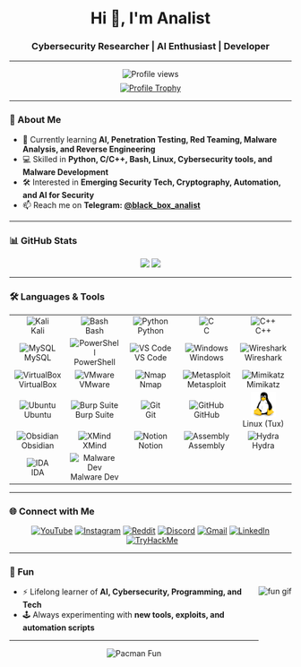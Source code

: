 <h1 align="center">Hi 👋, I'm Analist</h1>
<h3 align="center">Cybersecurity Researcher | AI Enthusiast | Developer</h3>

---

<div align="center">
  <!-- Profile views -->
  <img src="https://komarev.com/ghpvc/?username=ai4analist&color=blue&style=flat" alt="Profile views" />

  <!-- Profile Trophy -->
  <a href="https://github.com/ai4analist" style="display:block; margin-top:8px;">
    <img src="https://github-profile-trophy.vercel.app/?username=ai4analist&theme=dracula" alt="Profile Trophy" />
  </a>
</div>

---

### 🔭 About Me
- 🌱 Currently learning **AI, Penetration Testing, Red Teaming, Malware Analysis, and Reverse Engineering**  
- 💻 Skilled in **Python, C/C++, Bash, Linux, Cybersecurity tools, and Malware Development**  
- 🛠️ Interested in **Emerging Security Tech, Cryptography, Automation, and AI for Security**  
- 📫 Reach me on **Telegram: [@black_box_analist](https://t.me/black_box_analist)**

---

### 📊 GitHub Stats
<div align="center">
  <img src="https://github-readme-stats.vercel.app/api?username=ai4analist&show_icons=true&include_all_commits=true&count_private=true&theme=dracula" height="150" />
  <img src="https://github-readme-stats.vercel.app/api/top-langs/?username=ai4analist&layout=compact&langs_count=6&theme=dracula" height="150" />
</div>

---

### 🛠️ Languages & Tools

<!-- Languages & Tools — ONLY requested items -->
<p align="center">
<table align="center">
  <tbody>

  <!-- Row 1 -->
  <tr>
    <td align="center" width="90">
      <img src="https://skillicons.dev/icons?i=kali" alt="Kali" width="55" height="55" />
      <br>Kali
    </td>
    <td align="center" width="90">
      <img src="https://skillicons.dev/icons?i=bash" alt="Bash" width="55" height="55" />
      <br>Bash
    </td>
    <td align="center" width="90">
      <img src="https://techstack-generator.vercel.app/python-icon.svg" alt="Python" width="55" height="55" />
      <br>Python
    </td>
    <td align="center" width="90">
      <img src="https://techstack-generator.vercel.app/c-icon.svg" alt="C" width="55" height="55" />
      <br>C
    </td>
    <td align="center" width="90">
      <img src="https://techstack-generator.vercel.app/cpp-icon.svg" alt="C++" width="55" height="55" />
      <br>C++
    </td>
  </tr>

  <!-- Row 2 -->
  <tr>
    <td align="center" width="90">
      <img src="https://techstack-generator.vercel.app/mysql-icon.svg" alt="MySQL" width="55" height="55" />
      <br>MySQL
    </td>
    <td align="center" width="90">
      <img src="https://skillicons.dev/icons?i=powershell" alt="PowerShell" width="55" height="55" />
      <br>PowerShell
    </td>
    <td align="center" width="90">
      <img src="https://skillicons.dev/icons?i=vscode" alt="VS Code" width="55" height="55" />
      <br>VS Code
    </td>
    <td align="center" width="90">
      <img src="https://skillicons.dev/icons?i=windows" alt="Windows" width="55" height="55" />
      <br>Windows
    </td>
    <td align="center" width="90">
      <img src="img/Wireshark_icon.svg.png" alt="Wireshark" width="45" height="45" />
      <br>Wireshark
    </td>
  </tr>

  <!-- Row 3 -->
  <tr>
    <td align="center" width="90">
      <img src="img/Virtualbox_logo.png" alt="VirtualBox" width="45" height="45" />
      <br>VirtualBox
    </td>
    <td align="center" width="90">
      <img src="img/vmware.png" alt="VMware" width="45" height="45" />
      <br>VMware
    </td>
    <td align="center" width="90">
      <img src="img/nmap.png" alt="Nmap" width="45" height="45" />
      <br>Nmap
    </td>
    <td align="center" width="90">
      <img src="img/metasploit.webp" alt="Metasploit" width="45" height="45" />
      <br>Metasploit
    </td>
    <td align="center" width="90">
      <img src="img/mimikatz_sticker.png" alt="Mimikatz" width="45" height="45" />
      <br>Mimikatz
    </td>
  </tr>

  <!-- Row 4 -->
  <tr>
    <td align="center" width="90">
      <img src="https://skillicons.dev/icons?i=ubuntu" alt="Ubuntu" width="45" height="45" />
      <br>Ubuntu
    </td>
    <td align="center" width="90">
      <img src="img/burp-suite-icon.jpg" alt="Burp Suite" width="45" height="45" />
      <br>Burp Suite
    </td>
    <td align="center" width="90">
      <img src="https://skillicons.dev/icons?i=git" alt="Git" width="45" height="45" />
      <br>Git
    </td>
    <td align="center" width="90">
      <img src="https://skillicons.dev/icons?i=github" alt="GitHub" width="45" height="45" />
      <br>GitHub
    </td>
    <td align="center" width="90">
      <img src="https://raw.githubusercontent.com/devicons/devicon/master/icons/linux/linux-original.svg" alt="Linux (Tux)" width="45" height="45" />
      <br>Linux (Tux)
    </td>
  </tr>

  <!-- Row 5 -->
  <tr>
    <td align="center" width="90">
      <img src="https://vectorlogo.zone/logos/obsidianmd/obsidianmd-icon.svg" alt="Obsidian" width="45" height="45" />
      <br>Obsidian
    </td>
    <td align="center" width="90">
      <img src="https://vectorlogo.zone/logos/xmind/xmind-icon.svg" alt="XMind" width="45" height="45" />
      <br>XMind
    </td>
    <td align="center" width="90">
      <img src="https://skillicons.dev/icons?i=notion" alt="Notion" width="45" height="45" />
      <br>Notion
    </td>
    <td align="center" width="90">
      <img src="img/assembly.png" alt="Assembly" width="45" height="45" />
      <br>Assembly
    </td>
    <td align="center" width="90">
      <img src="img/hydra.png" alt="Hydra" width="45" height="45" />
      <br>Hydra
    </td>
  </tr>

  <!-- Row 6 -->
  <tr>
    <td align="center" width="90">
      <img src="img/ida.png" alt="IDA" width="45" height="45" />
      <br>IDA
    </td>
    <td align="center" width="90">
      <img src="img/malware-dev.png" alt="Malware Dev" width="45" height="45" />
      <br>Malware Dev
    </td>
    <td align="center" width="90"></td>
    <td align="center" width="90"></td>
    <td align="center" width="90"></td>
  </tr>

  </tbody>
</table>
</p>



---

### 🌐 Connect with Me
<div align="center">
  <a href="https://youtube.com/" target="_blank" rel="noopener"><img src="https://img.shields.io/badge/YouTube-FF0000?style=for-the-badge&logo=youtube&logoColor=white" alt="YouTube" /></a>
  <a href="https://instagram.com/" target="_blank" rel="noopener"><img src="https://img.shields.io/badge/Instagram-E4405F?style=for-the-badge&logo=instagram&logoColor=white" alt="Instagram" /></a>
  <a href="https://reddit.com/" target="_blank" rel="noopener"><img src="https://img.shields.io/badge/Reddit-FF4500?style=for-the-badge&logo=reddit&logoColor=white" alt="Reddit" /></a>
  <a href="https://discord.com/" target="_blank" rel="noopener"><img src="https://img.shields.io/badge/Discord-7289DA?style=for-the-badge&logo=discord&logoColor=white" alt="Discord" /></a>
  <a href="mailto:yourmail@gmail.com" target="_blank" rel="noopener"><img src="https://img.shields.io/badge/Gmail-D14836?style=for-the-badge&logo=gmail&logoColor=white" alt="Gmail" /></a>
  <a href="https://www.linkedin.com/in/this-is-analist-12a47928b/" target="_blank" rel="noopener"><img src="https://img.shields.io/badge/LinkedIn-0077B5?style=for-the-badge&logo=linkedin&logoColor=white" alt="LinkedIn" /></a>
  <a href="https://tryhackme.com/p/ai4analist" target="_blank" rel="noopener"><img src="https://tryhackme-badges.s3.amazonaws.com/ai4analist.png" alt="TryHackMe" style="height:28px; margin-left:6px;" /></a>

</div>

---

### 🎯 Fun
<img align="right" height="150" src="https://media.giphy.com/media/0hv8d4HrDVI6m7w7pF/giphy.gif" alt="fun gif" />

- ⚡ Lifelong learner of **AI, Cybersecurity, Programming, and Tech**
- 🕹️ Always experimenting with **new tools, exploits, and automation scripts**

---

<p align="center">
  <img src="https://profile-readme-generator.com/assets/pacman.svg" alt="Pacman Fun"/>
</p>
